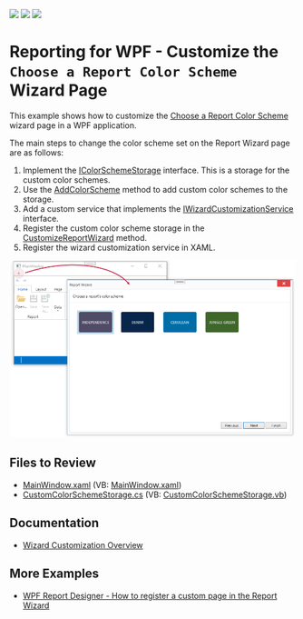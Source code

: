 <!-- default badges list -->
![](https://img.shields.io/endpoint?url=https://codecentral.devexpress.com/api/v1/VersionRange/180375835/2023.1)
[![](https://img.shields.io/badge/Open_in_DevExpress_Support_Center-FF7200?style=flat-square&logo=DevExpress&logoColor=white)](https://supportcenter.devexpress.com/ticket/details/T830427)
[![](https://img.shields.io/badge/📖_How_to_use_DevExpress_Examples-e9f6fc?style=flat-square)](https://docs.devexpress.com/GeneralInformation/403183)
<!-- default badges end -->
# Reporting for WPF - Customize the `Choose a Report Color Scheme` Wizard Page

This example shows how to customize the [Choose a Report Color Scheme](https://docs.devexpress.com/XtraReports/400459/create-end-user-reporting-applications/wpf-reporting/end-user-report-designer/gui/report-wizard/table-report/choose-a-report-color-scheme) wizard page in a WPF application.

The main steps to change the color scheme set on the Report Wizard page are as follows:

1. Implement the [IColorSchemeStorage](https://docs.devexpress.com/XtraReports/DevExpress.XtraReports.Wizards.ColorSchemes.IColorSchemeStorage) interface. This is a storage for the custom color schemes.
2. Use the [AddColorScheme](https://docs.devexpress.com/XtraReports/DevExpress.XtraReports.Wizards.ColorSchemes.IColorSchemeStorage.AddColorScheme(DevExpress.XtraReports.Wizards.ColorSchemes.ColorScheme)) method to add custom color schemes to the storage.
3. Add a custom service that implements the [IWizardCustomizationService](https://docs.devexpress.com/XtraReports/DevExpress.XtraReports.Wizards.IWizardCustomizationService)  interface. 
4. Register the custom color scheme storage in the <a href="https://docs.devexpress.com/XtraReports/DevExpress.XtraReports.Wizards.IWizardCustomizationService.CustomizeReportWizard(IWizardCustomization-XtraReportModel-)">CustomizeReportWizard</a> method.
5. Register the wizard customization service in XAML.


![Reporting for WPF - Customize the `Choose a Report Color Scheme` Wizard Page](Images/screenshot.png)

## Files to Review

- [MainWindow.xaml](CS\MainWindow.xaml) (VB: [MainWindow.xaml](VB\MainWindow.xaml))
- [CustomColorSchemeStorage.cs](CS\CustomColorSchemeStorage.cs) (VB: [CustomColorSchemeStorage.vb](VB\CustomColorSchemeStorage.vb))
## Documentation

- [Wizard Customization Overview](https://docs.devexpress.com/XtraReports/118019/wpf-reporting/end-user-report-designer-for-wpf/api-and-customization/wizard-customization-overview)

## More Examples

- [WPF Report Designer - How to register a custom page in the Report Wizard](https://github.com/DevExpress-Examples/Reporting_wpf-report-designer-how-to-register-a-custom-page-in-the-report-wizard-t600080)
